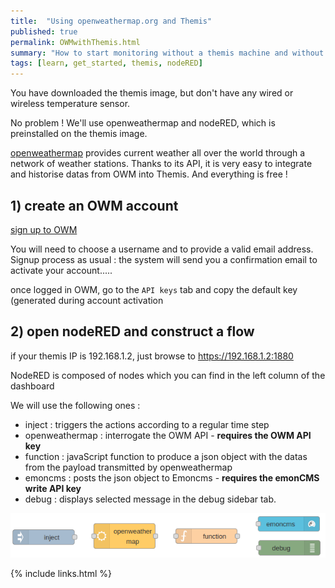 ```yaml
---
title:  "Using openweathermap.org and Themis"
published: true
permalink: OWMwithThemis.html
summary: "How to start monitoring without a themis machine and without any sensor...."
tags: [learn, get_started, themis, nodeRED]
---
```

You have downloaded the themis image, but don't have any wired or wireless temperature sensor. 

No problem ! We'll use openweathermap and nodeRED, which is preinstalled on the themis image.

[openweathermap](https://openweathermap.org) provides current weather all over the world through a network of weather stations. Thanks to its API, it is very easy to integrate and historise datas from OWM into Themis. And everything is free !

## 1) create an OWM account

[sign up to OWM](https://home.openweathermap.org/users/sign_up)

You will need to choose a username and to provide a valid email address. Signup process as usual : the system will send you a confirmation email to activate your account.....

once logged in OWM, go to the `API keys` tab and copy the default key (generated during account activation

## 2) open nodeRED and construct a flow

if your themis IP is 192.168.1.2, just browse to https://192.168.1.2:1880

NodeRED is composed of nodes which you can find in the left column of the dashboard

We will use the following ones :
- inject : triggers the actions according to a regular time step
- openweathermap : interrogate the OWM API - **requires the OWM API key**
- function : javaScript function to produce a json object with the datas from the payload transmitted by openweathermap
- emoncms : posts the json object to Emoncms - **requires the emonCMS write API key**
- debug : displays selected message in the debug sidebar tab.

![nodeRED most basic nodes](images/post1/basicnodes.png)




{% include links.html %}

